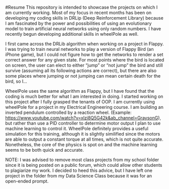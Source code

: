 #Resume
This repository is intended to showcase the projects on which I am
currently working. Most of my focus in recent months has been on
developing my coding skills in DRLip (Deep Reinforcement Library)
because I am fascinated by the power and possibilities of using an
evolutionary model to train artificial neural networks using only random
numbers. I have recently begun developing additional skills in wheelPole
as well.

I first came across the DRLib algorithm when working on a project in
Flappy. I was trying to train neural networks to play a version of
Flappy Bird (an iPhone game), but I could not figure how to get the
networks to render a set correct answer for any given state. For most
points where the bird is located on screen, the user can elect to either
“jump” or “not jump” the bird and still survive (assuming all its
following actions are correct), but there are also some places where
jumping or not jumping can mean certain death for the bird, so I…

WheelPole uses the same algorithm as Flappy, but I have found that the
coding is much better for what I am interested in doing. I started
working on this project after I fully grasped the tenants of OOP. I am
currently using wheelPole for a project in my Electrical Engineering
course. I am building an inverted pendulum controlled by a reaction
wheel. (Example:
https://www.youtube.com/watch?v=xlzi8Q5G42k&ab_channel=GraysonG), but
rather than use a PID controller to determine motor output I plan to use
machine learning to control it. WheelPole definitely provides a useful
simulation for this training, although it is slightly similified since
the motors are able to output a constant torque at all times, which is
not quite accurate. Nonetheless, the core of the physics is spot on and
the machine learning seems to be both quick and accurate.

NOTE: I was advised to remove most class projects from my school folder
since it is being posted on a public forum, which could allow other
students to plagiarize my work. I decided to heed this advice, but I
have left one project in the folder from my Data Science Class because
it was for an open-ended prompt.
